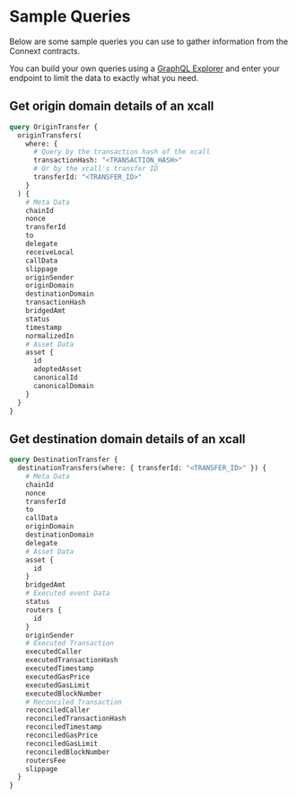 # Sample Queries

Below are some sample queries you can use to gather information from the Connext contracts.

You can build your own queries using a [GraphQL Explorer](https://graphiql-online.com/graphiql) and enter your endpoint to limit the data to exactly what you need.

## Get origin domain details of an xcall

```graphql
query OriginTransfer {
  originTransfers(
    where: {
      # Query by the transaction hash of the xcall
      transactionHash: "<TRANSACTION_HASH>"
      # Or by the xcall's transfer ID
      transferId: "<TRANSFER_ID>"
    }
  ) {
    # Meta Data
    chainId
    nonce
    transferId
    to
    delegate
    receiveLocal
    callData
    slippage
    originSender
    originDomain
    destinationDomain
    transactionHash
    bridgedAmt
    status
    timestamp
    normalizedIn
    # Asset Data
    asset {
      id
      adoptedAsset
      canonicalId
      canonicalDomain
    }
  }
}
```

## Get destination domain details of an xcall

```graphql
query DestinationTransfer {
  destinationTransfers(where: { transferId: "<TRANSFER_ID>" }) {
    # Meta Data
    chainId
    nonce
    transferId
    to
    callData
    originDomain
    destinationDomain
    delegate
    # Asset Data
    asset {
      id
    }
    bridgedAmt
    # Executed event Data
    status
    routers {
      id
    }
    originSender
    # Executed Transaction
    executedCaller
    executedTransactionHash
    executedTimestamp
    executedGasPrice
    executedGasLimit
    executedBlockNumber
    # Reconciled Transaction
    reconciledCaller
    reconciledTransactionHash
    reconciledTimestamp
    reconciledGasPrice
    reconciledGasLimit
    reconciledBlockNumber
    routersFee
    slippage
  }
}
```
